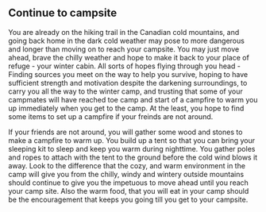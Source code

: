 ## Continue to campsite

You are already on the hiking trail in the Canadian cold mountains, and going back home in the dark cold weather may pose to more dangerous and longer than moving on to reach your campsite. You may just move ahead, brave the chilly weather and hope to make it back to your place of refuge - your winter cabin. All sorts of hopes flying through you head - Finding sources you meet on the way to help you survive, hoping to have sufficient strength and motivation despite the darkening surroundings, to carry you all the way to the winter camp, and trusting that some of your campmates will have reached toe camp and start of a campfire to warm you up immediately when you get to the camp. At the least, you hope to find some items to set up a campfire if your freinds are not around.

If your friends are not around, you will gather some wood and stones to make a campfire to warm up. You build up a tent so that you can bring your sleeping kit to sleep and keep you warm during nighttime. You gather poles and ropes to attach with the tent to the ground before the cold wind blows it away. Look to the difference that the cozy, and warm environment in the camp will give you from the chilly, windy and wintery outside mountains should continue to give you the impetuous to move ahead until you reach your camp site.  Also the warm food, that you will eat in your camp should be the encouragement that keeps you going till you get to your campsite.